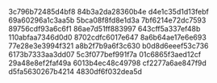 3c796b72485d4bf8
84b3a2da28360b4e
d4e1c35d1d13febf
69a60296a1c3aa5b
5bca08f8fd8e1d3a
7bf6214e72dc7593
89756cdf93a6c6f1
86ae7d51ff883997
643cff5a337ef48b
110abfaa7346d0d0
8702cdfc6017e647
8a6b64ae17e6e693
77e28e3e3994f321
a8b2f7b9a6f3c630
b0d8d6eeef53c736
6173b7333aa3dd07
5c3f077bef991f7a
01c6865f3aed12cf
29a48e8ef2faf49a
6013b4ec48c49798
cf2277a6ae847f9d
d5fa5630267b4214
4830df6f032dea5d
